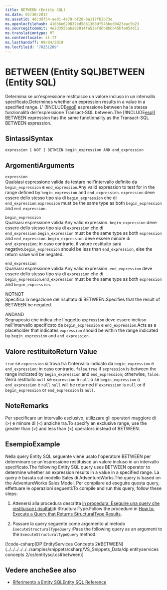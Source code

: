 ```yaml
---
title: BETWEEN (Entity SQL)
ms.date: 03/30/2017
ms.assetid: 4dcdd754-ae01-4e78-bf28-8a117fb2b73e
ms.openlocfilehash: 41036e629837bd5861368df545bed9423eac5b23
ms.sourcegitcommit: 4e2d355baba82814fa53efd6b8bbb45bfe054d11
ms.translationtype: MT
ms.contentlocale: it-IT
ms.lasthandoff: 09/04/2019
ms.locfileid: "70251289"
---
```

# <a name="between-entity-sql"></a><span data-ttu-id="1930e-102">BETWEEN (Entity SQL)</span><span class="sxs-lookup"><span data-stu-id="1930e-102">BETWEEN (Entity SQL)</span></span>
<span data-ttu-id="1930e-103">Determina se un'espressione restituisce un valore incluso in un intervallo specificato.</span><span class="sxs-lookup"><span data-stu-id="1930e-103">Determines whether an expression results in a value in a specified range.</span></span> <span data-ttu-id="1930e-104">L' [!INCLUDE[esql](../../../../../../includes/esql-md.md)] espressione between ha la stessa funzionalità dell'espressione Transact-SQL between.</span><span class="sxs-lookup"><span data-stu-id="1930e-104">The [!INCLUDE[esql](../../../../../../includes/esql-md.md)] BETWEEN expression has the same functionality as the Transact-SQL BETWEEN expression.</span></span>  
  
## <a name="syntax"></a><span data-ttu-id="1930e-105">Sintassi</span><span class="sxs-lookup"><span data-stu-id="1930e-105">Syntax</span></span>  
  
```  
expression [ NOT ] BETWEEN begin_expression AND end_expression    
```  
  
## <a name="arguments"></a><span data-ttu-id="1930e-106">Argomenti</span><span class="sxs-lookup"><span data-stu-id="1930e-106">Arguments</span></span>  
 `expression`  
 <span data-ttu-id="1930e-107">Qualsiasi espressione valida da testare nell'intervallo definito da `begin_expression` e `end_expression`.</span><span class="sxs-lookup"><span data-stu-id="1930e-107">Any valid expression to test for in the range defined by `begin_expression` and `end_expression`.</span></span> <span data-ttu-id="1930e-108">`expression` deve essere dello stesso tipo sia di `begin_expression` che di `end_expression`.</span><span class="sxs-lookup"><span data-stu-id="1930e-108">`expression` must be the same type as both `begin_expression` and `end_expression`.</span></span>  
  
 `begin_expression`  
 <span data-ttu-id="1930e-109">Qualsiasi espressione valida.</span><span class="sxs-lookup"><span data-stu-id="1930e-109">Any valid expression.</span></span> <span data-ttu-id="1930e-110">`begin_expression` deve essere dello stesso tipo sia di `expression` che di `end_expression`.</span><span class="sxs-lookup"><span data-stu-id="1930e-110">`begin_expression` must be the same type as both `expression` and `end_expression`.</span></span> <span data-ttu-id="1930e-111">`begin_expression` deve essere minore di `end_expression`; in caso contrario, il valore restituito sarà negativo.</span><span class="sxs-lookup"><span data-stu-id="1930e-111">`begin_expression` should be less than `end_expression`, else the return value will be negated.</span></span>  
  
 `end_expression`  
 <span data-ttu-id="1930e-112">Qualsiasi espressione valida.</span><span class="sxs-lookup"><span data-stu-id="1930e-112">Any valid expression.</span></span> <span data-ttu-id="1930e-113">`end_expression` deve essere dello stesso tipo sia di `expression` che di `begin_expression`.</span><span class="sxs-lookup"><span data-stu-id="1930e-113">`end_expression` must be the same type as both `expression` and `begin_expression`.</span></span>  
  
 <span data-ttu-id="1930e-114">NOT</span><span class="sxs-lookup"><span data-stu-id="1930e-114">NOT</span></span>  
 <span data-ttu-id="1930e-115">Specifica la negazione del risultato di BETWEEN.</span><span class="sxs-lookup"><span data-stu-id="1930e-115">Specifies that the result of BETWEEN be negated.</span></span>  
  
 <span data-ttu-id="1930e-116">AND</span><span class="sxs-lookup"><span data-stu-id="1930e-116">AND</span></span>  
 <span data-ttu-id="1930e-117">Segnaposto che indica che l'oggetto `expression` deve essere incluso nell'intervallo specificato da `begin_expression` e `end_expression`.</span><span class="sxs-lookup"><span data-stu-id="1930e-117">Acts as a placeholder that indicates `expression` should be within the range indicated by `begin_expression` and `end_expression`.</span></span>  
  
## <a name="return-value"></a><span data-ttu-id="1930e-118">Valore restituito</span><span class="sxs-lookup"><span data-stu-id="1930e-118">Return Value</span></span>  
 <span data-ttu-id="1930e-119">`true` se `expression` si trova tra l'intervallo indicato da `begin_expression` e `end_expression`; in caso contrario, `false`.</span><span class="sxs-lookup"><span data-stu-id="1930e-119">`true` if `expression` is between the range indicated by `begin_expression` and `end_expression`; otherwise, `false`.</span></span> <span data-ttu-id="1930e-120">Verrà restituito `null` se `expression` è `null` o se `begin_expression` o `end_expression` è `null`.</span><span class="sxs-lookup"><span data-stu-id="1930e-120">`null` will be returned if `expression` is `null` or if `begin_expression` or `end_expression` is `null`.</span></span>  
  
## <a name="remarks"></a><span data-ttu-id="1930e-121">Note</span><span class="sxs-lookup"><span data-stu-id="1930e-121">Remarks</span></span>  
 <span data-ttu-id="1930e-122">Per specificare un intervallo esclusivo, utilizzare gli operatori maggiore di (>) e minore di (<) anziché tra.</span><span class="sxs-lookup"><span data-stu-id="1930e-122">To specify an exclusive range, use the greater than (>) and less than (<) operators instead of BETWEEN.</span></span>  
  
## <a name="example"></a><span data-ttu-id="1930e-123">Esempio</span><span class="sxs-lookup"><span data-stu-id="1930e-123">Example</span></span>  
 <span data-ttu-id="1930e-124">Nella query Entity SQL seguente viene usato l'operatore BETWEEN per determinare se un'espressione restituisce un valore incluso in un intervallo specificato.</span><span class="sxs-lookup"><span data-stu-id="1930e-124">The following Entity SQL query uses BETWEEN operator to determine whether an expression results in a value in a specified range.</span></span> <span data-ttu-id="1930e-125">La query è basata sul modello Sales di AdventureWorks.</span><span class="sxs-lookup"><span data-stu-id="1930e-125">The query is based on the AdventureWorks Sales Model.</span></span> <span data-ttu-id="1930e-126">Per compilare ed eseguire questa query, effettuare le operazioni seguenti:</span><span class="sxs-lookup"><span data-stu-id="1930e-126">To compile and run this query, follow these steps:</span></span>  
  
1. <span data-ttu-id="1930e-127">Attenersi alla procedura descritta [in procedura: Eseguire una query che restituisce i risultati](../how-to-execute-a-query-that-returns-structuraltype-results.md)di StructuralType.</span><span class="sxs-lookup"><span data-stu-id="1930e-127">Follow the procedure in [How to: Execute a Query that Returns StructuralType Results](../how-to-execute-a-query-that-returns-structuraltype-results.md).</span></span>  
  
2. <span data-ttu-id="1930e-128">Passare la query seguente come argomento al metodo `ExecuteStructuralTypeQuery` :</span><span class="sxs-lookup"><span data-stu-id="1930e-128">Pass the following query as an argument to the `ExecuteStructuralTypeQuery` method:</span></span>  
  
 [!code-csharp[DP EntityServices Concepts 2#BETWEEN](../../../../../../samples/snippets/csharp/VS_Snippets_Data/dp entityservices concepts 2/cs/entitysql.cs#between)]  
  
## <a name="see-also"></a><span data-ttu-id="1930e-129">Vedere anche</span><span class="sxs-lookup"><span data-stu-id="1930e-129">See also</span></span>

- [<span data-ttu-id="1930e-130">Riferimento a Entity SQL</span><span class="sxs-lookup"><span data-stu-id="1930e-130">Entity SQL Reference</span></span>](entity-sql-reference.md)
